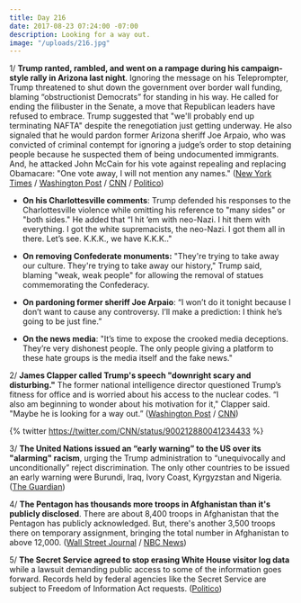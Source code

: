 ```yaml
---
title: Day 216
date: 2017-08-23 07:24:00 -07:00
description: Looking for a way out.
image: "/uploads/216.jpg"
---
```


1/ **Trump ranted, rambled, and went on a rampage during his campaign-style rally in Arizona last night**. Ignoring the message on his Teleprompter, Trump threatened to shut down the government over border wall funding, blaming “obstructionist Democrats” for standing in his way. He called for ending the filibuster in the Senate, a move that Republican leaders have refused to embrace. Trump suggested that "we'll probably end up terminating NAFTA" despite the renegotiation just getting underway. He also signaled that he would pardon former Arizona sheriff Joe Arpaio, who was convicted of criminal contempt for ignoring a judge’s order to stop detaining people because he suspected them of being undocumented immigrants. And, he attacked John McCain for his vote against repealing and replacing Obamacare: "One vote away, I will not mention any names." ([New York Times](https://www.nytimes.com/2017/08/22/us/politics/trump-rally-arizona.html) / [Washington Post](https://www.washingtonpost.com/politics/trump-holds-campaign-style-rally-amid-large-protests-in-arizona/2017/08/22/dd7c83c0-8796-11e7-961d-2f373b3977ee_story.html) / [CNN](http://www.cnn.com/2017/08/23/politics/donald-trump-phoenix-rally-analysis/index.html) / [Politico](http://www.politico.com/story/2017/08/22/trump-arizona-phoenix-rally-241923))

* **On his Charlottesville comments**: Trump defended his responses to the Charlottesville violence while omitting his reference to "many sides" or "both sides." He added that “I hit ’em with neo-Nazi. I hit them with everything. I got the white supremacists, the neo-Nazi. I got them all in there. Let’s see. K.K.K., we have K.K.K.."

* **On removing Confederate monuments:** "They're trying to take away our culture. They're trying to take away our history," Trump said, blaming "weak, weak people" for allowing the removal of statues commemorating the Confederacy.

* **On pardoning former sheriff Joe Arpaio**: “I won’t do it tonight because I don’t want to cause any controversy. I’ll make a prediction: I think he’s going to be just fine.”

* **On the news media**: "It’s time to expose the crooked media deceptions. They’re very dishonest people. The only people giving a platform to these hate groups is the media itself and the fake news."

2/ **James Clapper called Trump's speech "downright scary and disturbing."** The former national intelligence director questioned Trump’s fitness for office and is worried about his access to the nuclear codes. “I also am beginning to wonder about his motivation for it," Clapper said. "Maybe he is looking for a way out.” ([Washington Post](https://www.washingtonpost.com/news/morning-mix/wp/2017/08/23/james-clapper-questions-trumps-fitness-worries-about-his-access-to-nuclear-codes/) / [CNN](http://www.cnn.com/2017/08/23/politics/james-clapper-trump-phoenix-rally-don-lemon-cnntv/index.html))

{% twitter https://twitter.com/CNN/status/900212880041234433 %}

3/ **The United Nations issued an “early warning” to the US over its "alarming" racism**, urging the Trump administration to “unequivocally and unconditionally” reject discrimination. The only other countries to be issued an early warning were Burundi, Iraq, Ivory Coast, Kyrgyzstan and Nigeria. ([The Guardian](https://www.theguardian.com/world/2017/aug/23/charlottesville-un-committee-warns-us-over-rise-of-racism))

4/ **The Pentagon has thousands more troops in Afghanistan than it's publicly disclosed**. There are about 8,400 troops in Afghanistan that the Pentagon has publicly acknowledged. But, there's another 3,500 troops  there on temporary assignment, bringing the total number in Afghanistan to above 12,000. ([Wall Street Journal](https://www.wsj.com/articles/u-s-has-more-troops-in-afghanistan-than-publicly-disclosed-1503444713) / [NBC News](https://www.nbcnews.com/news/military/u-s-has-thousands-more-troops-afghanistan-pentagon-admits-n795141))

5/ **The Secret Service agreed to stop erasing White House visitor log data** while a lawsuit demanding public access to some of the information goes forward. Records held by federal agencies like the Secret Service are subject to Freedom of Information Act requests. ([Politico](http://www.politico.com/blogs/under-the-radar/2017/08/23/white-house-visitor-log-data-secret-service-lawsuit-241940))
